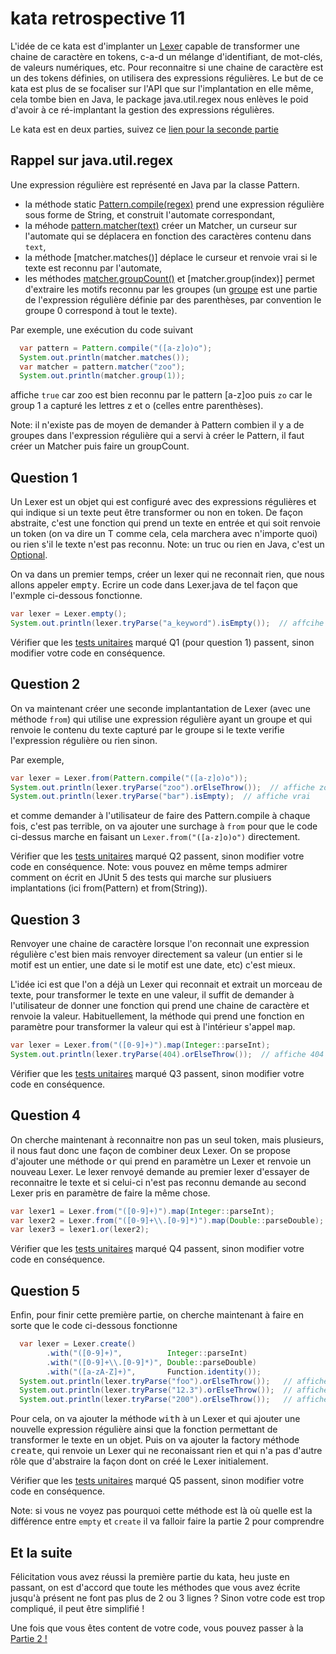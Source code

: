 # kata retrospective 11

L'idée de ce kata est d'implanter un [Lexer](https://en.wikipedia.org/wiki/Lexer) capable de transformer une chaine de caractère en tokens, c-a-d un mélange d'identifiant, de mot-clés, de valeurs numériques, etc. Pour reconnaitre si une chaine de caractère est un des tokens définies, on utilisera des expressions régulières. Le but de ce kata est plus de se focaliser sur l'API que sur l'implantation en elle même, cela tombe bien en Java, le package java.util.regex nous enlèves le poid d'avoir à ce ré-implantant la gestion des expressions régulières.

Le kata est en deux parties, suivez ce [lien pour la seconde partie](kata-part2.md)


## Rappel sur java.util.regex

Une expression régulière est représenté en Java par la classe Pattern.
- la méthode static [Pattern.compile(regex)]() prend une expression régulière sous forme de String, et construit l'automate correspondant,
- la méhode [pattern.matcher(text)]() créer un Matcher, un curseur sur l'automate qui se déplacera en fonction des caractères contenu dans `text`,
- la méthode [matcher.matches()] déplace le curseur et renvoie vrai si le texte est reconnu par l'automate,
- les méthodes [matcher.groupCount()]() et [matcher.group(index)] permet d'extraire les motifs reconnu par les groupes (un [groupe]() est une partie de l'expression régulière définie par des parenthèses, par convention le groupe 0 correspond à tout le texte).

Par exemple, une exécution du code suivant
```java
  var pattern = Pattern.compile("([a-z]o)o");
  System.out.println(matcher.matches());
  var matcher = pattern.matcher("zoo");
  System.out.println(matcher.group(1));
``` 
affiche `true` car zoo est bien reconnu par le pattern [a-z]oo puis `zo` car le group 1 a capturé les lettres z et o (celles entre parenthèses).

Note: il n'existe pas de moyen de demander à Pattern combien il y a de groupes dans l'expression régulière qui a servi à créer le Pattern, il faut créer un Matcher puis faire un groupCount.


## Question 1

Un Lexer est un objet qui est configuré avec des expressions régulières et qui indique si un texte peut être transformer ou non en token.
De façon abstraite, c'est une fonction qui prend un texte en entrée et qui soit renvoie un token (on va dire un T comme cela, cela marchera avec n'importe quoi) ou rien s'il le texte n'est pas reconnu.
Note: un truc ou rien en Java, c'est un [Optional]().

On va dans un premier temps, créer un lexer qui ne reconnait rien, que nous allons appeler <tt>empty</tt>.
Ecrire un code dans Lexer.java de tel façon que l'exmple ci-dessous fonctionne. 
```java
var lexer = Lexer.empty();
System.out.println(lexer.tryParse("a_keyword").isEmpty());  // affcihe true  
```

Vérifier que les [tests unitaires]() marqué Q1 (pour question 1) passent, sinon modifier votre code en conséquence.


## Question 2

On va maintenant créer une seconde implantantation de Lexer (avec une méthode `from`) qui utilise une expression régulière ayant un groupe et
qui renvoie le contenu du texte capturé par le groupe si le texte verifie l'expression régulière ou rien sinon.

Par exemple,
```java
var lexer = Lexer.from(Pattern.compile("([a-z]o)o"));
System.out.println(lexer.tryParse("zoo").orElseThrow());  // affiche zo
System.out.println(lexer.tryParse("bar").isEmpty);  // affiche vrai
```

et comme demander à l'utilisateur de faire des Pattern.compile à chaque fois, c'est pas terrible, on va ajouter une surchage à `from`
pour que le code ci-dessus marche en faisant un `Lexer.from("([a-z]o)o")` directement.

Vérifier que les [tests unitaires]() marqué Q2 passent, sinon modifier votre code en conséquence.
Note: vous pouvez en même temps admirer comment on écrit en JUnit 5 des tests qui marche sur plusiuers implantations (ici from(Pattern) et from(String)).


## Question 3

Renvoyer une chaine de caractère lorsque l'on reconnait une expression régulière c'est bien mais renvoyer directement sa valeur
(un entier si le motif est un entier, une date si le motif est une date, etc) c'est mieux.

L'idée ici est que l'on a déjà un Lexer qui reconnait et extrait un morceau de texte, pour transformer le texte en une valeur,
il suffit de demander à l'utilisateur de donner une fonction qui prend une chaine de caractère et renvoie la valeur.
Habituellement, la méthode qui prend une fonction en paramètre pour transformer la valeur qui est à l'intérieur s'appel <tt>map</tt>.

```java
var lexer = Lexer.from("([0-9]+)").map(Integer::parseInt);
System.out.println(lexer.tryParse(404).orElseThrow());  // affiche 404 (sous forme d'Integer)
```

Vérifier que les [tests unitaires]() marqué Q3 passent, sinon modifier votre code en conséquence.


## Question 4

On cherche maintenant à reconnaitre non pas un seul token, mais plusieurs, il nous faut donc une façon de combiner deux Lexer.
On se propose d'ajouter une méthode <tt>or</tt> qui prend en paramètre un Lexer et renvoie un nouveau Lexer.
Le lexer renvoyé demande au premier lexer d'essayer de reconnaitre le texte et
si celui-ci n'est pas reconnu demande au second Lexer pris en paramètre de faire la même chose. 

```java
var lexer1 = Lexer.from("([0-9]+)").map(Integer::parseInt);
var lexer2 = Lexer.from("([0-9]+\\.[0-9]*)").map(Double::parseDouble);
var lexer3 = lexer1.or(lexer2);
```

Vérifier que les [tests unitaires]() marqué Q4 passent, sinon modifier votre code en conséquence.


## Question 5

Enfin, pour finir cette première partie, on cherche maintenant à faire en sorte que le code ci-dessous fonctionne
```java
  var lexer = Lexer.create()
        .with("([0-9]+)",          Integer::parseInt)
        .with("([0-9]+\\.[0-9]*)", Double::parseDouble)
        .with("([a-zA-Z]+)",       Function.identity());
  System.out.println(lexer.tryParse("foo").orElseThrow());   // affiche la chaine foo
  System.out.println(lexer.tryParse("12.3").orElseThrow());  // affiche la valeur flottante 12.3
  System.out.println(lexer.tryParse("200").orElseThrow());   // affiche la valeur entière 200
```

Pour cela, on va ajouter la méthode <tt>with</tt> à un Lexer et qui ajouter une nouvelle expression régulière
ainsi que la fonction permettant de transformer le texte en un objet.
Puis on va ajouter la factory méthode <tt>create</tt>, qui renvoie un Lexer qui ne reconaissant rien et
qui n'a pas d'autre rôle que d'abstraire la façon dont on créé le Lexer initialement.

Vérifier que les [tests unitaires]() marqué Q5 passent, sinon modifier votre code en conséquence.

Note: si vous ne voyez pas pourquoi cette méthode est là où quelle est la différence entre `empty` et `create`
il va falloir faire la partie 2 pour comprendre


## Et la suite

Félicitation vous avez réussi la première partie du kata, heu juste en passant, on est d'accord que toute les méthodes
que vous avez écrite jusqu'à présent ne font pas plus de 2 ou 3 lignes ?
Sinon votre code est trop compliqué, il peut être simplifié !

Une fois que vous êtes content de votre code, vous pouvez passer à la [Partie 2 !](kata-part2.md)

